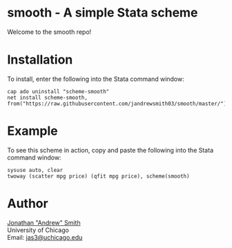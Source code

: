 # smooth - A simple Stata scheme
Welcome to the smooth repo!

# Installation
To install, enter the following into the Stata command window:
```
cap ado uninstall "scheme-smooth"
net install scheme-smooth, from("https://raw.githubusercontent.com/jandrewsmith03/smooth/master/")
```

# Example
To see this scheme in action, copy and paste the following into the Stata command window:
```
sysuse auto, clear
twoway (scatter mpg price) (qfit mpg price), scheme(smooth)
```

# Author
[Jonathan "Andrew" Smith](http://www.jonandrewsmith.com/)
<br>University of Chicago
<br>Email: jas3@uchicago.edu
